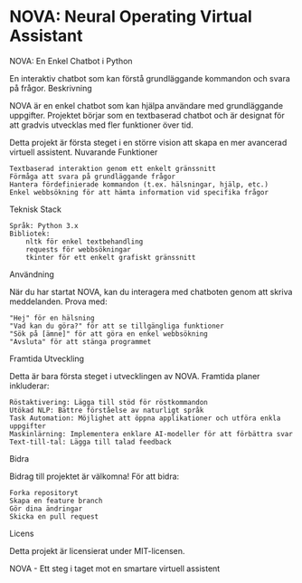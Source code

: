 # **NOVA: Neural Operating Virtual Assistant**

NOVA: En Enkel Chatbot i Python

En interaktiv chatbot som kan förstå grundläggande kommandon och svara på frågor.
Beskrivning

NOVA är en enkel chatbot som kan hjälpa användare med grundläggande uppgifter. Projektet börjar som en textbaserad chatbot och är designat för att gradvis utvecklas med fler funktioner över tid.

Detta projekt är första steget i en större vision att skapa en mer avancerad virtuell assistent.
Nuvarande Funktioner

    Textbaserad interaktion genom ett enkelt gränssnitt
    Förmåga att svara på grundläggande frågor
    Hantera fördefinierade kommandon (t.ex. hälsningar, hjälp, etc.)
    Enkel webbsökning för att hämta information vid specifika frågor

Teknisk Stack

    Språk: Python 3.x
    Bibliotek:
        nltk för enkel textbehandling
        requests för webbsökningar
        tkinter för ett enkelt grafiskt gränssnitt

Användning

När du har startat NOVA, kan du interagera med chatboten genom att skriva meddelanden. Prova med:

    "Hej" för en hälsning
    "Vad kan du göra?" för att se tillgängliga funktioner
    "Sök på [ämne]" för att göra en enkel webbsökning
    "Avsluta" för att stänga programmet

Framtida Utveckling

Detta är bara första steget i utvecklingen av NOVA. Framtida planer inkluderar:

    Röstaktivering: Lägga till stöd för röstkommandon
    Utökad NLP: Bättre förståelse av naturligt språk
    Task Automation: Möjlighet att öppna applikationer och utföra enkla uppgifter
    Maskinlärning: Implementera enklare AI-modeller för att förbättra svar
    Text-till-tal: Lägga till talad feedback

Bidra

Bidrag till projektet är välkomna! För att bidra:

    Forka repositoryt
    Skapa en feature branch
    Gör dina ändringar
    Skicka en pull request

Licens

Detta projekt är licensierat under MIT-licensen.

NOVA - Ett steg i taget mot en smartare virtuell assistent
